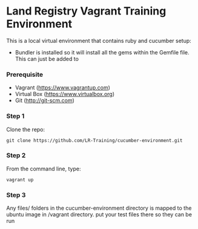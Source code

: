 Land Registry Vagrant Training Environment
=======================

This is a local virtual environment that contains ruby and cucumber setup:

* Bundler is installed so it will install all the gems within the Gemfile file. This can just be added to

### Prerequisite

* Vagrant (https://www.vagrantup.com)
* Virtual Box (https://www.virtualbox.org)
* Git (http://git-scm.com)

### Step 1

Clone the repo:

```
git clone https://github.com/LR-Training/cucumber-environment.git
```

### Step 2

From the command line, type:

```
vagrant up
```
### Step 3

Any files/ folders in the cucumber-environment directory is mapped to the ubuntu image in /vagrant directory. put your test files there so they can be run
